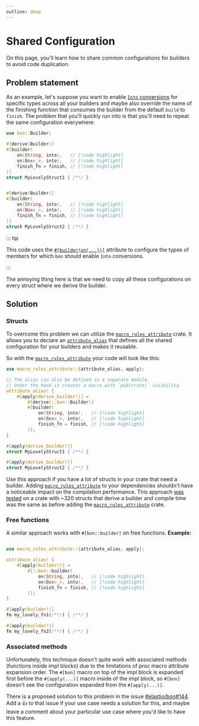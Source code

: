 ```yaml
---
outline: deep
---
```


# Shared Configuration

On this page, you'll learn how to share common configurations for builders to avoid code duplication.

## Problem statement

As an example, let's suppose you want to enable [`Into` conversions](./into-conversions-in-depth) for specific types across all your builders and maybe also override the name of the finishing function that consumes the builder from the default `build` to `finish`. The problem that you'll quickly run into is that you'll need to repeat the same configuration everywhere:

```rust
use bon::Builder;

#[derive(Builder)]
#[builder(
    on(String, into),   // [!code highlight]
    on(Box<_>, into),   // [!code highlight]
    finish_fn = finish, // [!code highlight]
)]
struct MyLovelyStruct1 { /**/ }


#[derive(Builder)]
#[builder(
    on(String, into),   // [!code highlight]
    on(Box<_>, into),   // [!code highlight]
    finish_fn = finish, // [!code highlight]
)]
struct MyLovelyStruct2 { /**/ }
```

::: tip

This code uses the [`#[builder(on(...))]`](../../reference/builder#on) attribute to configure the types of members for which `bon` should enable `Into` conversions.

:::

The annoying thing here is that we need to copy all these configurations on every struct where we derive the builder.

## Solution

### Structs

To overcome this problem we can utilize the [`macro_rules_attribute`] crate. It allows you to declare an [`attribute_alias`](https://docs.rs/macro_rules_attribute/latest/macro_rules_attribute/macro.attribute_alias.html) that defines all the shared configuration for your builders and makes it reusable.

So with the [`macro_rules_attribute`] your code will look like this:

```rust
use macro_rules_attribute::{attribute_alias, apply};

// The alias can also be defined in a separate module.
// Under the hood it creates a macro with `pub(crate)` visibility.
attribute_alias! {
    #[apply(derive_builder!)] =
        #[derive(::bon::Builder)]
        #[builder(
            on(String, into),   // [!code highlight]
            on(Box<_>, into),   // [!code highlight]
            finish_fn = finish, // [!code highlight]
        )];
}

#[apply(derive_builder!)]
struct MyLovelyStruct1 { /**/ }

#[apply(derive_builder!)]
struct MyLovelyStruct2 { /**/ }
```

Use this approach if you have a lot of structs in your crate that need a builder. Adding [`macro_rules_attribute`] to your dependencies shouldn't have a noticeable impact on the compilation performance. This approach [was tested](https://github.com/ayrat555/frankenstein/blob/91ac379a52ed716e09632f78b984852c85f2adaa/src/macros.rs#L3-L14) on a crate with ~320 structs that derive a builder and compile time was the same as before adding the [`macro_rules_attribute`] crate.

### Free functions

A similar approach works with `#[bon::builder]` on free functions.
**Example:**

```rust

use macro_rules_attribute::{attribute_alias, apply};

attribute_alias! {
    #[apply(builder!)] =
        #[::bon::builder(
            on(String, into),   // [!code highlight]
            on(Box<_>, into),   // [!code highlight]
            finish_fn = finish, // [!code highlight]
        )];
}

#[apply(builder!)]
fn my_lovely_fn1(/**/) { /**/ }

#[apply(builder!)]
fn my_lovely_fn2(/**/) { /**/ }
```

### Associated methods

Unfortunately, this technique doesn't quite work with associated methods (functions inside impl blocks) due to the limitations of proc macro attribute expansion order. The `#[bon]` macro on top of the impl block is expanded first before the `#[apply(...)]` macro inside of the impl block, so `#[bon]` doesn't see the configuration expanded from the `#[apply(...)]`.

There is a proposed solution to this problem in the issue [#elastio/bon#144](https://github.com/elastio/bon/issues/144). Add a 👍 to that issue if your use case needs a solution for this, and maybe leave a comment about your particular use case where you'd like to have this feature.

[`macro_rules_attribute`]: https://docs.rs/macro_rules_attribute/latest/macro_rules_attribute/
